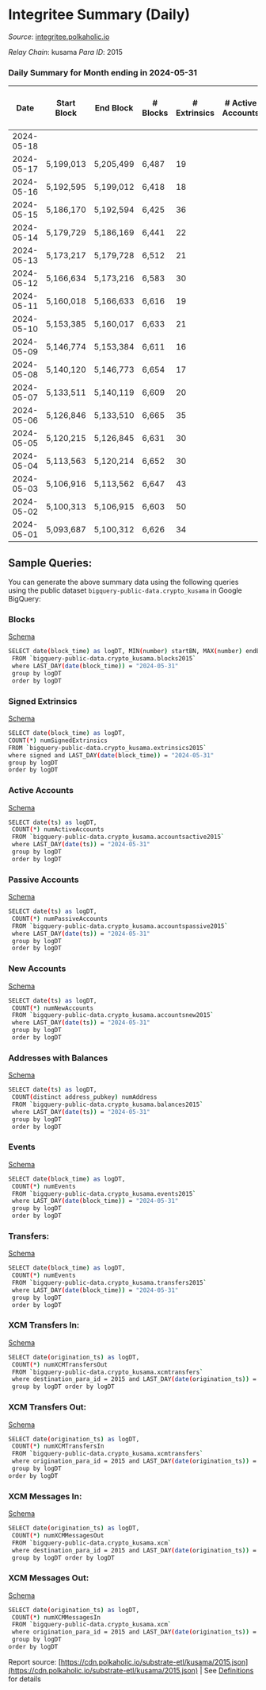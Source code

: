# Integritee Summary (Daily)

_Source_: [integritee.polkaholic.io](https://integritee.polkaholic.io)

*Relay Chain*: kusama
*Para ID*: 2015



### Daily Summary for Month ending in 2024-05-31


| Date    | Start Block | End Block | # Blocks | # Extrinsics | # Active Accounts | # Passive Accounts | # New Accounts | # Addresses | # Events  | # Transfers ($USD) | # XCM Transfers In ($USD) | # XCM Transfers Out ($USD) | # XCM In | # XCM Out | Issues |
|---------|-------------|-----------|----------|--------------|-------------------|--------------------|----------------|-------------|-----------|--------------------|---------------------------|----------------------------|----------|-----------|--------|
| 2024-05-18 |  |  |  |  |  |  |  |  |  |   |   |   |  |  |  |
| 2024-05-17 | 5,199,013 | 5,205,499 | 6,487 | 19 |  |  |  | 13,773 | 13,129 | 12 ($25,132.24) |   |   |  |  |  |
| 2024-05-16 | 5,192,595 | 5,199,012 | 6,418 | 18 |  |  |  | 13,771 | 12,982 | 11 ($3,432.47) |   |   |  |  |  |
| 2024-05-15 | 5,186,170 | 5,192,594 | 6,425 | 36 |  |  |  | 13,770 | 13,141 | 29 ($26,114.88) |   |   |  |  |  |
| 2024-05-14 | 5,179,729 | 5,186,169 | 6,441 | 22 |  |  |  | 13,768 | 13,062 | 16 ($8,715.65) |   |   |  |  |  |
| 2024-05-13 | 5,173,217 | 5,179,728 | 6,512 | 21 |  |  |  | 13,767 | 13,199 | 14 ($10,226.91) |   |   |  |  |  |
| 2024-05-12 | 5,166,634 | 5,173,216 | 6,583 | 30 |  |  |  | 13,767 | 13,404 | 20 ($4,882.72) |   |   |  |  |  |
| 2024-05-11 | 5,160,018 | 5,166,633 | 6,616 | 19 |  |  |  | 13,765 | 13,391 | 10 ($1,720.32) |   |   |  |  |  |
| 2024-05-10 | 5,153,385 | 5,160,017 | 6,633 | 21 |  |  |  | 13,767 | 13,447 | 15 ($8,279.08) |   |   |  |  |  |
| 2024-05-09 | 5,146,774 | 5,153,384 | 6,611 | 16 |  |  |  | 13,764 | 13,351 | 8 ($674.02) |   |   |  |  |  |
| 2024-05-08 | 5,140,120 | 5,146,773 | 6,654 | 17 |  |  |  | 13,763 | 13,450 | 11 ($2,963.52) |   |   |  |  |  |
| 2024-05-07 | 5,133,511 | 5,140,119 | 6,609 | 20 |  |  |  | 13,763 | 13,372 | 13 ($3,261.79) |   |   |  |  |  |
| 2024-05-06 | 5,126,846 | 5,133,510 | 6,665 | 35 |  |  |  | 13,762 | 13,604 | 22 ($9,470.56) |   |   |  |  |  |
| 2024-05-05 | 5,120,215 | 5,126,845 | 6,631 | 30 |  |  |  | 13,760 | 13,510 | 23 ($13,491.81) |   |   |  |  |  |
| 2024-05-04 | 5,113,563 | 5,120,214 | 6,652 | 30 |  |  |  | 13,763 | 13,539 | 21 ($5,294.21) |   |   |  |  |  |
| 2024-05-03 | 5,106,916 | 5,113,562 | 6,647 | 43 |  |  |  | 13,761 | 13,659 | 37 ($18,841.40) |   |   |  |  |  |
| 2024-05-02 | 5,100,313 | 5,106,915 | 6,603 | 50 |  |  |  | 13,765 | 13,573 | 42 ($26,418.20) |   |   |  |  |  |
| 2024-05-01 | 5,093,687 | 5,100,312 | 6,626 | 34 |  |  |  | 13,762 | 13,523 | 27 ($8,101.04) |   |   |  |  |  |

## Sample Queries:
You can generate the above summary data using the following queries using the public dataset `bigquery-public-data.crypto_kusama` in Google BigQuery:


### Blocks 

[Schema](https://github.com/colorfulnotion/substrate-etl/blob/main/schema/blocks.json)

```bash
SELECT date(block_time) as logDT, MIN(number) startBN, MAX(number) endBN, COUNT(*) numBlocks 
 FROM `bigquery-public-data.crypto_kusama.blocks2015`  
 where LAST_DAY(date(block_time)) = "2024-05-31" 
 group by logDT 
 order by logDT
```

### Signed Extrinsics 

[Schema](https://github.com/colorfulnotion/substrate-etl/blob/main/schema/extrinsics.json)

```bash
SELECT date(block_time) as logDT, 
COUNT(*) numSignedExtrinsics 
FROM `bigquery-public-data.crypto_kusama.extrinsics2015`  
where signed and LAST_DAY(date(block_time)) = "2024-05-31" 
group by logDT 
order by logDT
```

### Active Accounts 

[Schema](https://github.com/colorfulnotion/substrate-etl/blob/main/schema/accountsactive.json)

```bash
SELECT date(ts) as logDT, 
 COUNT(*) numActiveAccounts 
 FROM `bigquery-public-data.crypto_kusama.accountsactive2015` 
 where LAST_DAY(date(ts)) = "2024-05-31" 
 group by logDT 
 order by logDT
```

### Passive Accounts 

[Schema](https://github.com/colorfulnotion/substrate-etl/blob/main/schema/accountspassive.json)

```bash
SELECT date(ts) as logDT, 
 COUNT(*) numPassiveAccounts 
 FROM `bigquery-public-data.crypto_kusama.accountspassive2015` 
 where LAST_DAY(date(ts)) = "2024-05-31" 
 group by logDT 
 order by logDT
```

### New Accounts 

[Schema](https://github.com/colorfulnotion/substrate-etl/blob/main/schema/accountsnew.json)

```bash
SELECT date(ts) as logDT, 
 COUNT(*) numNewAccounts 
 FROM `bigquery-public-data.crypto_kusama.accountsnew2015` 
 where LAST_DAY(date(ts)) = "2024-05-31" 
 group by logDT
 order by logDT
```

### Addresses with Balances 

[Schema](https://github.com/colorfulnotion/substrate-etl/blob/main/schema/balances.json)

```bash
SELECT date(ts) as logDT,
 COUNT(distinct address_pubkey) numAddress 
 FROM `bigquery-public-data.crypto_kusama.balances2015` 
 where LAST_DAY(date(ts)) = "2024-05-31" 
 group by logDT 
 order by logDT
```

### Events 

[Schema](https://github.com/colorfulnotion/substrate-etl/blob/main/schema/events.json)

```bash
SELECT date(block_time) as logDT, 
 COUNT(*) numEvents 
 FROM `bigquery-public-data.crypto_kusama.events2015` 
 where LAST_DAY(date(block_time)) = "2024-05-31" 
 group by logDT 
 order by logDT
```

### Transfers:

[Schema](https://github.com/colorfulnotion/substrate-etl/blob/main/schema/transfers.json)

```bash
SELECT date(block_time) as logDT, 
 COUNT(*) numEvents 
 FROM `bigquery-public-data.crypto_kusama.transfers2015` 
 where LAST_DAY(date(block_time)) = "2024-05-31" 
 group by logDT 
 order by logDT
```

### XCM Transfers In: 

[Schema](https://github.com/colorfulnotion/substrate-etl/blob/main/schema/xcmtransfers.json)

```bash
SELECT date(origination_ts) as logDT, 
 COUNT(*) numXCMTransfersOut 
 FROM `bigquery-public-data.crypto_kusama.xcmtransfers` 
 where destination_para_id = 2015 and LAST_DAY(date(origination_ts)) = "2024-05-31" 
 group by logDT order by logDT
```

### XCM Transfers Out: 

[Schema](https://github.com/colorfulnotion/substrate-etl/blob/main/schema/xcmtransfers.json)

```bash
SELECT date(origination_ts) as logDT, 
 COUNT(*) numXCMTransfersIn 
 FROM `bigquery-public-data.crypto_kusama.xcmtransfers` 
 where origination_para_id = 2015 and LAST_DAY(date(origination_ts)) = "2024-05-31" 
 group by logDT 
order by logDT
```

### XCM Messages In: 

[Schema](https://github.com/colorfulnotion/substrate-etl/blob/main/schema/xcm.json)

```bash
SELECT date(origination_ts) as logDT, 
 COUNT(*) numXCMMessagesOut 
 FROM `bigquery-public-data.crypto_kusama.xcm` 
 where destination_para_id = 2015 and LAST_DAY(date(origination_ts)) = "2024-05-31" 
 group by logDT order by logDT
```

### XCM Messages Out: 

[Schema](https://github.com/colorfulnotion/substrate-etl/blob/main/schema/xcm.json)

```bash
SELECT date(origination_ts) as logDT, 
 COUNT(*) numXCMMessagesIn 
 FROM `bigquery-public-data.crypto_kusama.xcm` 
 where origination_para_id = 2015 and LAST_DAY(date(origination_ts)) = "2024-05-31" 
 group by logDT 
order by logDT
```


Report source: [https://cdn.polkaholic.io/substrate-etl/kusama/2015.json](https://cdn.polkaholic.io/substrate-etl/kusama/2015.json) | See [Definitions](/DEFINITIONS.md) for details
